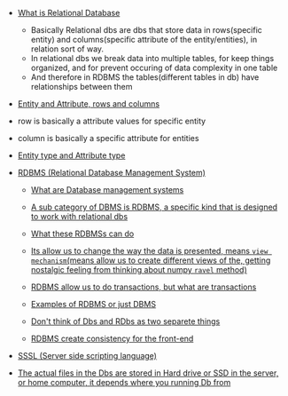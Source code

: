 - [What is Relational Database](https://youtu.be/ztHopE5Wnpc?si=dQPivUm68uzqiCKY&t=707)
  - Basically Relational dbs are dbs that store data in rows(specific entity) and columns(specific attribute of the entity/entities), in relation sort of way.
  - In relational dbs we break data into multiple tables, for keep things organized, and for prevent occuring of data complexity in one table
   - And therefore in RDBMS the tables(different tables in db) have relationships between them

 - [Entity and Attribute, rows and columns](https://youtu.be/ztHopE5Wnpc?si=gxTZDyyJqM_fRIjJ&t=767)
  - row is basically a attribute values for specific entity
  - column is basically a specific attribute for entities

- [Entity type and Attribute type](https://youtu.be/ztHopE5Wnpc?si=QGoXV-97T55AcJoY&t=1207)

- [RDBMS (Relational Database Management System)](https://youtu.be/ztHopE5Wnpc?si=IN71hWzgXa2rxDP3&t=1427) 
   -  [What are Database management systems](https://youtu.be/ztHopE5Wnpc?si=IN71hWzgXa2rxDP3&t=1427)
   - [A sub category of DBMS is RDBMS, a specific kind that is designed to work with relational dbs](https://youtu.be/ztHopE5Wnpc?si=KS8s-QFzUzAIuiOD&t=1577)
   - [What these RDBMSs can do](https://youtu.be/ztHopE5Wnpc?si=S5Ke23gavorrWx57&t=1597)
   - [Its allow us to change the way the data is presented, means `view mechanism`(means allow us to create different views of the, getting nostalgic feeling from thinking about numpy `ravel` method)](https://youtu.be/ztHopE5Wnpc?si=kYEPvL_glFFlLyFS&t=1617)

   - [RDBMS allow us to do transactions, but what are transactions](https://youtu.be/ztHopE5Wnpc?si=ckM5BMtdjWXbfUW-&t=1917)

   - [Examples of RDBMS or just DBMS](https://youtu.be/ztHopE5Wnpc?si=6t6uTgWxzb-6kcv_&t=1967)
   - [Don't think of Dbs and RDbs as two separete things](https://youtu.be/ztHopE5Wnpc?si=I1oZMnbMoN5v8KLm&t=2017)
    - [RDBMS create consistency for the front-end](https://youtu.be/ztHopE5Wnpc?si=gSRne8Xa0Jb1gPWz&t=2127)

- [SSSL (Server side scripting language)](https://youtu.be/ztHopE5Wnpc?si=lbsyGPGeutZUcGZg&t=2217)

- [The actual files in the Dbs are stored in Hard drive or SSD in the server, or home computer, it depends where you running Db from](https://youtu.be/ztHopE5Wnpc?si=7drw-CXFUX8LpuHM&t=2057)


